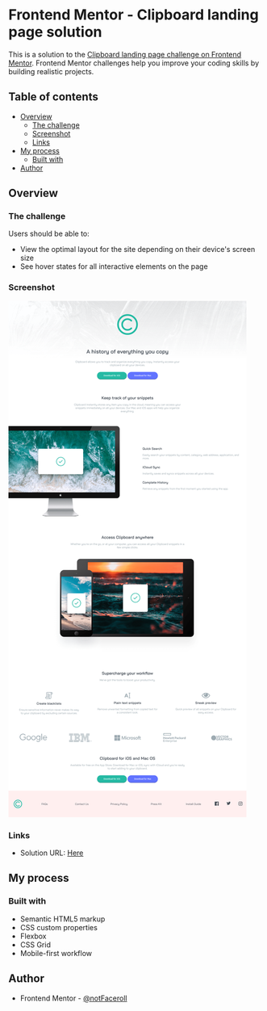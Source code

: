 # Frontend Mentor - Clipboard landing page solution

This is a solution to the [Clipboard landing page challenge on Frontend Mentor](https://www.frontendmentor.io/challenges/clipboard-landing-page-5cc9bccd6c4c91111378ecb9). Frontend Mentor challenges help you improve your coding skills by building realistic projects. 

## Table of contents

- [Overview](#overview)
  - [The challenge](#the-challenge)
  - [Screenshot](#screenshot)
  - [Links](#links)
- [My process](#my-process)
  - [Built with](#built-with)
- [Author](#author)


## Overview

### The challenge

Users should be able to:

- View the optimal layout for the site depending on their device's screen size
- See hover states for all interactive elements on the page

### Screenshot

![](./design/landing-page-ss.png)


### Links

- Solution URL: [Here](https://notfaceroll.github.io/clipboard-landing-page/)

## My process

### Built with

- Semantic HTML5 markup
- CSS custom properties
- Flexbox
- CSS Grid
- Mobile-first workflow


## Author

- Frontend Mentor - [@notFaceroll](https://www.frontendmentor.io/profile/notFaceroll)
